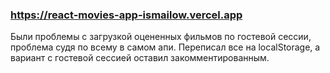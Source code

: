 ### https://react-movies-app-ismailow.vercel.app

Были проблемы с загрузкой оцененных фильмов по гостевой сессии, проблема судя по всему в самом апи. Переписал все на localStorage, а вариант с гостевой сессией оставил закомментированным.